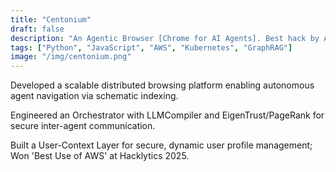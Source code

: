 ```yaml
---
title: "Centonium"
draft: false
description: "An Agentic Browser [Chrome for AI Agents]. Best hack by AWS"
tags: ["Python", "JavaScript", "AWS", "Kubernetes", "GraphRAG"]
image: "/img/centonium.png"
---
```


Developed a scalable distributed browsing platform enabling autonomous agent navigation via schematic indexing.

Engineered an Orchestrator with LLMCompiler and EigenTrust/PageRank for secure inter-agent communication.

Built a User-Context Layer for secure, dynamic user profile management; Won 'Best Use of AWS' at Hacklytics 2025.


